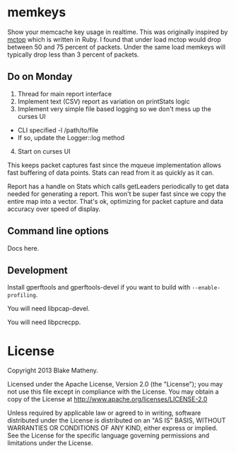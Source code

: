 # memkeys

Show your memcache key usage in realtime. This was originally inspired by
[mctop](https://github.com/etsy/mctop) which is written in Ruby. I found that
under load mctop would drop between 50 and 75 percent of packets. Under the same
load memkeys will typically drop less than 3 percent of packets.

## Do on Monday

 1. Thread for main report interface
 2. Implement text (CSV) report as variation on printStats logic
 3. Implement very simple file based logging so we don't mess up the curses UI
   * CLI specified -l /path/to/file
   * If so, update the Logger::log method
 4. Start on curses UI

This keeps packet captures fast since the mqueue implementation allows fast
buffering of data points. Stats can read from it as quickly as it can.

Report has a handle on Stats which calls getLeaders periodically to get data
needed for generating a report. This won't be super fast since we copy the
entire map into a vector. That's ok, optimizing for packet capture and data
accuracy over speed of display.

## Command line options

Docs here.

## Development

Install gperftools and gperftools-devel if you want to build with
`--enable-profiling`.

You will need libpcap-devel.

You will need libpcrecpp.

# License

Copyright 2013 Blake Matheny.

Licensed under the Apache License, Version 2.0 (the "License"); you may not use this file except in compliance with the License. You may obtain a copy of the License at http://www.apache.org/licenses/LICENSE-2.0

Unless required by applicable law or agreed to in writing, software distributed under the License is distributed on an "AS IS" BASIS, WITHOUT WARRANTIES OR CONDITIONS OF ANY KIND, either express or implied. See the License for the specific language governing permissions and limitations under the License.
